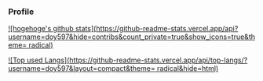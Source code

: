 ### Profile

<!-- リポジトリステータス -->
[![hogehoge's github stats](https://github-readme-stats.vercel.app/api?username=doy597&hide=contribs&count_private=true&show_icons=true&theme= radical)](https://github.com/doy597/)

<!-- ソースコード統計 -->
[![Top used Langs](https://github-readme-stats.vercel.app/api/top-langs/?username=doy597&layout=compact&theme= radical&hide=html)](https://github.com/doy597/)

<!--
**doy597/doy597** is a ✨ _special_ ✨ repository because its `README.md` (this file) appears on your GitHub profile.

Here are some ideas to get you started:

- 🔭 I’m currently working on ...
- 🌱 I’m currently learning ...
- 👯 I’m looking to collaborate on ...
- 🤔 I’m looking for help with ...
- 💬 Ask me about ...
- 📫 How to reach me: ...
- 😄 Pronouns: ...
- ⚡ Fun fact: ...
-->
